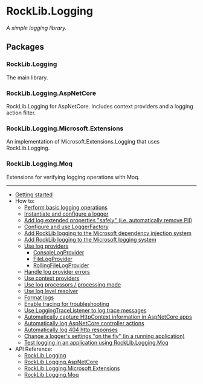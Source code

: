 ﻿# RockLib.Logging

*A simple logging library.*

## Packages

### RockLib.Logging
The main library.

### RockLib.Logging.AspNetCore
RockLib.Logging for AspNetCore. Includes context providers and a logging action filter.

### RockLib.Logging.Microsoft.Extensions
An implementation of Microsoft.Extensions.Logging that uses RockLib.Logging.

### RockLib.Logging.Moq
Extensions for verifying logging operations with Moq.

---

- [Getting started](docs/GettingStarted.md)
- How to:
  - [Perform basic logging operations](docs/LoggingStart.md)
  - [Instantiate and configure a logger](docs/Logger.md)
  - [Add log extended properties "safely" (i.e. automatically remove PII)](docs/SafeLogging.md)
  - [Configure and use LoggerFactory](docs/LoggerFactory.md)
  - [Add RockLib logging to the Microsoft dependency injection system](docs/DI.md)
  - [Add RockLib logging to the Microsoft logging system](docs/Microsoft.md)
  - [Use log providers](docs/LogProviders.md)
    - [ConsoleLogProvider](docs/ConsoleLogProvider.md)
    - [FileLogProvider](docs/FileLogProvider.md)
    - [RollingFileLogProvider](docs/RollingFileLogProvider.md)
  - [Handle log provider errors](docs/LogProviderErrors.md)
  - [Use context providers](docs/ContextProviders.md)
  - [Use log processors / processing mode](docs/LogProcessors.md)
  - [Use log level resolver](docs/LogLevelResolver.md)
  - [Format logs](docs/Formatting.md)
  - [Enable tracing for troubleshooting](docs/Tracing.md)
  - [Use LoggingTraceListener to log trace messages](docs/LoggingTraceListener.md)
  - [Automatically capture HttpContext information in AspNetCore apps](docs/AspNetCore.md#context-providers)
  - [Automatically log AspNetCore controller actions](docs/AspNetCore.md#logging-action-filters)
  - [Automatically log 404 http responses](docs/AspNetCore.md#route-not-found-middleware)
  - [Change a logger's settings "on the fly" (in a running application)](docs/Reloading.md)
  - [Test logging in an application using RockLib.Logging.Moq](docs/Moq.md)
- API Reference:
  - [RockLib.Logging](https://www.nuget.org/packages/RockLib.Logging)
  - [RockLib.Logging.AspNetCore](https://www.fuget.org/packages/RockLib.Logging.AspNetCore)
  - [RockLib.Logging.Microsoft.Extensions](https://www.fuget.org/packages/RockLib.Logging.Microsoft.Extensions)
  - [RockLib.Logging.Moq](https://www.fuget.org/packages/RockLib.Logging.Moq)
